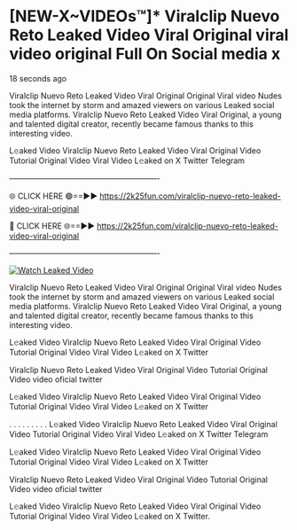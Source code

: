 # [NEW-X~VIDEOs™]* Viralclip Nuevo Reto Leaked Video Viral Original viral video original Full On Social media x

18 seconds ago

Viralclip Nuevo Reto Leaked Video Viral Original Original Viral video Nudes took the internet by storm and amazed viewers on various Leaked social media platforms. Viralclip Nuevo Reto Leaked Video Viral Original, a young and talented digital creator, recently became famous thanks to this interesting video.

L𝚎aked Video Viralclip Nuevo Reto Leaked Video Viral Original Video Tutorial Original Video Viral Video L𝚎aked on X Twitter Telegram

———————————————————-

🌐 CLICK HERE 🟢==►► https://2k25fun.com/viralclip-nuevo-reto-leaked-video-viral-original

🔴 CLICK HERE 🌐==►► https://2k25fun.com/viralclip-nuevo-reto-leaked-video-viral-original

———————————————————-

[![Watch Leaked Video](https://miro.medium.com/v2/resize:fit:828/format:webp/1*cilzJN44JGOrTw9NJCrNHA.gif "Watch Leaked Video")](https://2k25fun.com/viralclip-nuevo-reto-leaked-video-viral-original)

Viralclip Nuevo Reto Leaked Video Viral Original Original Viral video Nudes took the internet by storm and amazed viewers on various Leaked social media platforms. Viralclip Nuevo Reto Leaked Video Viral Original, a young and talented digital creator, recently became famous thanks to this interesting video.

L𝚎aked Video Viralclip Nuevo Reto Leaked Video Viral Original Video Tutorial Original Video Viral Video L𝚎aked on X Twitter

Viralclip Nuevo Reto Leaked Video Viral Original Video Tutorial Original Video video oficial twitter

L𝚎aked Video Viralclip Nuevo Reto Leaked Video Viral Original Video Tutorial Original Video Viral Video L𝚎aked on X Twitter

. . . . . . . . . L𝚎aked Video Viralclip Nuevo Reto Leaked Video Viral Original Video Tutorial Original Video Viral Video L𝚎aked on X Twitter Telegram

L𝚎aked Video Viralclip Nuevo Reto Leaked Video Viral Original Video Tutorial Original Video Viral Video L𝚎aked on X Twitter

Viralclip Nuevo Reto Leaked Video Viral Original Video Tutorial Original Video video oficial twitter

L𝚎aked Video Viralclip Nuevo Reto Leaked Video Viral Original Video Tutorial Original Video Viral Video L𝚎aked on X Twitter.